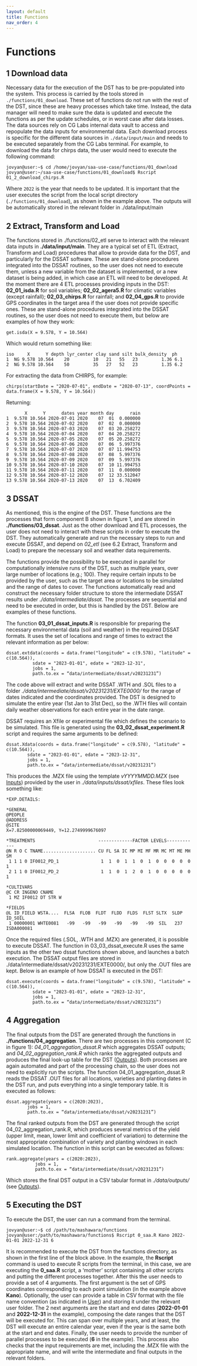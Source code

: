 ```yaml
---
layout: default
title: Functions
nav_order: 4
---
```


# Functions

## 1 Download data

Necessary data for the execution of the DST has to be pre-populated into the system.
This process is carried by the tools stored in `./functions/01_download`.
These set of functions do not run with the rest of the DST, since these are heavy processes which take time.
Instead, the data manager will need to make sure the data is updated and execute the functions as per the update schedules,
or in worst case after data losses. The data sources rely on CG Labs internal data vault to access and repopulate the data inputs for environmental data.
Each download process is specific for the different data sources in `./data/input/main` and needs to be executed separately from the CG Labs terminal.
For example, to download the data for chirps data, the user would need to execute the following command:

```
jovyan@user:~$ cd /home/jovyan/saa-use-case/functions/01_download
jovyan@user:~/saa-use-case/functions/01_download$ Rscript 01_2_download_chirps.R 
```

Where `2022` is the year that needs to be updated. It is important that the user executes the script from the local script directory
(`./functions/01_download`), as shown in the example above. The outputs will be automatically stored in the relevant folder in ./data/input/main

## 2 Extract, Transform and Load

The functions stored in ./functions/02_etl serve to interact with the relevant data inputs in **./data/input/main**. They are a typical set of ETL (Extract, Transform and Load)
procedures that allow to provide data for the DST, and particularly for the DSSAT software. These are stand-alone procedures integrated into the DSSAT routines,
so the user does not need to execute them, unless a new variable from the dataset is implemented, or a new dataset is being added, in which case an ETL will need to be developed.
At the moment there are 4 ETL processes providing inputs in the DST: **02_01_isda.R** for soil variables; **02_02_agera5.R** for climatic variables (except rainfall);
**02_03_chirps.R** for rainfall; and **02_04_gps.R** to provide GPS coordinates in the target area if the user does not provide specific ones.
These are stand-alone procedures integrated into the DSSAT routines, so the user does not need to execute them, but below are examples of how they work:

```
get.isda(X = 9.578, Y = 10.564)
```

Which would return something like:

```
iso     X      Y depth lyr_center clay sand silt bulk_density  ph
1  NG 9.578 10.564    20         10   21   55   23         1.36 6.1
2  NG 9.578 10.564    50         35   27   52   23         1.35 6.2
```

For extracting the data from CHIRPS, for example:

```
chirps(startDate = "2020-07-01", endDate = "2020-07-13", coordPoints = data.frame(X = 9.578, Y = 10.564))
```

Returning:

```
       X      Y      dates year month day      rain
1  9.578 10.564 2020-07-01 2020    07  01  0.000000
2  9.578 10.564 2020-07-02 2020    07  02  0.000000
3  9.578 10.564 2020-07-03 2020    07  03 20.258272
4  9.578 10.564 2020-07-04 2020    07  04 20.258272
5  9.578 10.564 2020-07-05 2020    07  05 20.258272
6  9.578 10.564 2020-07-06 2020    07  06  5.997376
7  9.578 10.564 2020-07-07 2020    07  07 11.994753
8  9.578 10.564 2020-07-08 2020    07  08  5.997376
9  9.578 10.564 2020-07-09 2020    07  09  5.997376
10 9.578 10.564 2020-07-10 2020    07  10 11.994753
11 9.578 10.564 2020-07-11 2020    07  11  0.000000
12 9.578 10.564 2020-07-12 2020    07  12 33.512047
13 9.578 10.564 2020-07-13 2020    07  13  6.702409
```

## 3 DSSAT

As mentioned, this is the engine of the DST. These functions are the processes that form component B shown in figure 1, and are stored in **./functions/03_dssat**.
Just as the other download and ETL processes, the user does not need to interact with these scripts in order to execute the DST.
They automatically generate and run the necessary steps to run and execute DSSAT, and depend on *02_etl* (see 6.2 Extract, Transform and Load)
to prepare the necessary soil and weather data requirements.

The functions provide the possibility to be executed in parallel for computationally intensive runs of the DST, such as multiple years, over large number of locations (e.g.; 100).
They require certain inputs to be provided by the user, such as the target area or locations to be simulated and the range of dates to cover.
The functions automatically read and construct the necessary folder structure to store the intermediate DSSAT results under *./data/intermediate/dssat*.
The processes are sequential and need to be executed in order, but this is handled by the DST. Below are examples of these functions.

The function **03_01_dssat_inputs.R** is responsible for preparing the necessary environmental data (soil and weather) in the required DSSAT formats.
It uses the set of locations and range of times to extract the relevant information as per below:

```
dssat.extdata(coords = data.frame("longitude" = c(9.578), "latitude" = c(10.564)),
	      sdate = "2023-01-01", edate = "2023-12-31",
	      jobs = 1,
	      path.to.ex = “data/intermediate/dssat/v20231231”)
```
The code above will extract and write DSSAT .WTH and .SOL files to a folder *./data/intermediate/dssat/v20231231/EXTE0000/* for the range of dates indicated and the coordinates provided.
The DST is designed to simulate the entire year (1st Jan to 31st Dec), so the .WTH files will contain daily weather observations for each entire year in the date range.

DSSAT requires an Xfile or experimental file which defines the scenario to be simulated. This file is generated using the **03_02_dssat_experiment.R** script and requires the same arguments to be defined:

```
dssat.Xdata(coords = data.frame("longitude" = c(9.578), "latitude" = c(10.564)),
	    sdate = "2023-01-01", edate = "2023-12-31",
	    jobs = 1,
	    path.to.ex = “data/intermediate/dssat/v20231231”)
```

This produces the .MZX file using the template *vYYYYMMDD.MZX* (see [Inputs](architecture.html/#1-inputs)) provided by the user in *./data/inputs/dssat/xfiles*. These files look something like:

```
*EXP.DETAILS: 

*GENERAL
@PEOPLE
@ADDRESS
@SITE
X=7.82500000069449, Y=12.2749999676097

*TREATMENTS                        -------------FACTOR LEVELS------------
@N R O C TNAME.................... CU FL SA IC MP MI MF MR MC MT ME MH SM
 1 1 1 0 IF0012_PD_1                1  1  0  1  1  0  1  0  0  0  0  0  1
 2 1 1 0 IF0012_PD_2                1  1  0  1  2  0  1  0  0  0  0  0  1

*CULTIVARS
@C CR INGENO CNAME
 1 MZ IF0012 DT STR W

*FIELDS
@L ID_FIELD WSTA....  FLSA  FLOB  FLDT  FLDD  FLDS  FLST SLTX  SLDP  ID_SOIL    
 1 00000001 WHTE0081   -99   -99   -99   -99   -99   -99  SIL   237  ISDA000081
```

Once the required files (.SOL, .WTH and .MZX) are generated, it is possible to execute DSSAT. The function in 03_03_dssat_execute.R uses the same inputs as the other two dssat functions shown above,
and launches a batch execution. The DSSAT output files are stored in ./data/intermediate/dssat/v20231231/EXTE0000/, but only the .OUT files are kept. Below is an example of how DSSAT is executed in the DST:

```
dssat.execute(coords = data.frame("longitude" = c(9.578), "latitude" = c(10.564)),
	      sdate = "2023-01-01", edate = "2023-12-31",
	      jobs = 1,
	      path.to.ex = “data/intermediate/dssat/v20231231”)
```

## 4 Aggregation

The final outputs from the DST are generated through the functions in **./functions/04_aggregation**. There are two processes in this component (C in figure 1): *04_01_aggregation_dssat.R*
which aggregates DSSAT outputs; and *04_02_aggregation_rank.R* which ranks the aggregated outputs and produces the final look-up table for the DST ([Outputs](architecture.html/#3-outputs)).
Both processes are again automated and part of the processing chain, so the user does not need to explicitly run the scripts. The function 04_01_aggregation_dssat.R reads the DSSAT .OUT files
for all locations, varieties and planting dates in the DST run, and puts everything into a single temporary table. It is executed as follows:

```
dssat.aggregate(years = c(2020:2023),
		jobs = 1,
		path.to.ex = “data/intermediate/dssat/v20231231”)
```

The final ranked outputs from the DST are generated through the script 04_02_aggregation_rank.R, which produces several metrics of the yield (upper limit, mean, lower limit and coefficient of variation)
to determine the most appropriate combination of variety and planting windows in each simulated location. The function in this script can be executed as follows:		

```
rank.aggregate(years = c(2020:2023),
	       jobs = 1,
	       path.to.ex = “data/intermediate/dssat/v20231231”)
```

Which stores the final DST output in a CSV tabular format in *./data/outputs/* (see [Outputs](architecture.html/#3-outputs)).

## 5 Executing the DST

To execute the DST, the user can run a command from the terminal.

```
jovyan@user:~$ cd /path/to/mashawara/functions
jovyan@user:/path/to/mashawara/functions$ Rscript 0_saa.R Kano 2022-01-01 2022-12-31 6
```

It is recommended to execute the DST from the functions directory, as shown in the first line of the block above. In the example, the **Rscript** command is used to execute R scripts from the terminal,
in this case, we are executing the **0_saa.R** script, a ‘mother’ script containing all other scripts and putting the different processes together. After this the user needs to provide a set of 4 arguments.
The first argument is the set of GPS coordinates corresponding to each point simulation (in the example above **Kano**). Optionally, the user can provide a table in CSV format with the file name convention
(as indicated in [User](#13-user)) and storing it under the relevant user folder. The 2 next arguments are the start and end dates (**2022-01-01** and **2022-12-31** in the example),
composing the date ranges that the DST will be executed for. This can span over multiple years, and at least, the DST will execute an entire calendar year,
even if the year is the same both at the start and end dates. Finally, the user needs to provide the number of parallel processes to be executed (**6** in the example).
This process also checks that the input requirements are met, including the .MZX file with the appropriate name, and will write the intermediate and final outputs in the relevant folders.

